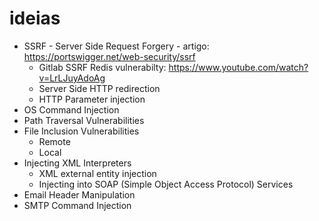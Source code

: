 # ideias
* SSRF - Server Side Request Forgery - artigo: https://portswigger.net/web-security/ssrf
	- Gitlab SSRF Redis vulnerabilty: https://www.youtube.com/watch?v=LrLJuyAdoAg
	- Server Side HTTP redirection
	- HTTP Parameter injection
* OS Command Injection
* Path Traversal Vulnerabilities
* File Inclusion Vulnerabilities
	- Remote
	- Local
* Injecting XML Interpreters
	- XML external entity injection
	- Injecting into SOAP (Simple Object Access Protocol) Services
* Email Header Manipulation
* SMTP Command Injection

